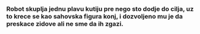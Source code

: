 ### Robot skuplja jednu plavu kutiju pre nego sto dodje do cilja, uz to krece se kao sahovska figura konj, i dozvoljeno mu je da preskace zidove ali ne sme da ih zgazi.
